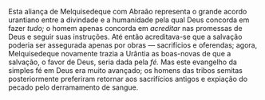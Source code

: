 ﻿Esta aliança de Melquisedeque com Abraão representa o grande acordo urantiano entre a divindade e a humanidade pela qual Deus concorda em fazer *tudo;* o homem apenas concorda em *acreditar* nas promessas de Deus e seguir suas instruções. Até então acreditava-se que a salvação poderia ser assegurada apenas por obras — sacrifícios e oferendas; agora, Melquisedeque novamente trazia a Urântia as boas-novas de que a salvação, o favor de Deus, seria dada pela *fé.* Mas este evangelho da simples fé em Deus era muito avançado; os homens das tribos semitas posteriormente preferiram retornar aos sacrifícios antigos e expiação do pecado pelo derramamento de sangue.